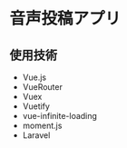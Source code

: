 # 音声投稿アプリ

## 使用技術
-   Vue.js
-   VueRouter
-   Vuex
-   Vuetify
-   vue-infinite-loading
-   moment.js
-   Laravel

